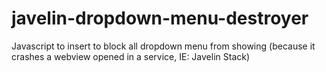 javelin-dropdown-menu-destroyer
===============================

Javascript to insert to block all dropdown menu from showing (because it crashes a webview opened in a service, IE: Javelin Stack)
